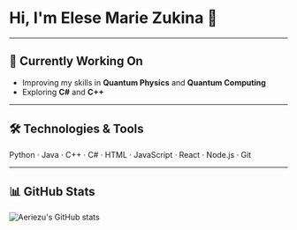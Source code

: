 # Hi, I'm Elese Marie Zukina 👋

---

## 🔭 Currently Working On
- Improving my skills in **Quantum Physics** and **Quantum Computing**
- Exploring **C#** and **C++**

---

## 🛠️ Technologies & Tools

Python · Java · C++ · C# · HTML · JavaScript · React · Node.js · Git

---

## 📊 GitHub Stats

![Aeriezu's GitHub stats](https://github-readme-stats.vercel.app/api?username=aeriezu&show_icons=true&theme=default)
